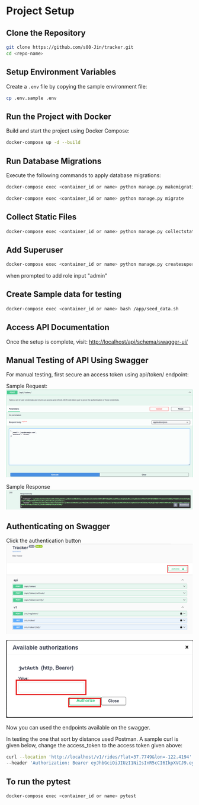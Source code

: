 # Project Setup

## Clone the Repository
```sh
git clone https://github.com/s00-Jin/tracker.git
cd <repo-name>
```

## Setup Environment Variables
Create a `.env` file by copying the sample environment file:
```sh
cp .env.sample .env
```

## Run the Project with Docker
Build and start the project using Docker Compose:
```sh
docker-compose up -d --build
```

## Run Database Migrations
Execute the following commands to apply database migrations:
```sh
docker-compose exec <container_id or name> python manage.py makemigrations
```
```sh
docker-compose exec <container_id or name> python manage.py migrate
```

## Collect Static Files
```sh
docker-compose exec <container_id or name> python manage.py collectstatic --noinput
```

## Add Superuser
```sh
docker-compose exec <container_id or name> python manage.py createsuperuser
```
when prompted to add role input "admin"

## Create Sample data for testing
```sh
docker-compose exec <container_id or name> bash /app/seed_data.sh
```

## Access API Documentation
Once the setup is complete, visit:
[http://localhost/api/schema/swagger-ui/](http://localhost/api/schema/swagger-ui/)

## Manual Testing of API Using Swagger
For manual testing, first secure an access token using api/token/ endpoint:

Sample Request:
![request body](documentation/image.png)

Sample Response
![sample response](documentation/image-1.png)

## Authenticating on Swagger
Click the authentication button
![Authentication button](documentation/image-2.png)

![Adding of access token](documentation/image-3.png)

Now you can used the endpoints available on the swagger. 

In testing the one that sort by distance used Postman.  A sample curl is given below, change the access_token to the access token given above:

```sh
curl --location 'http://localhost/v1/rides/?lat=37.7749&lon=-122.4194' \
--header 'Authorization: Bearer eyJhbGciOiJIUzI1NiIsInR5cCI6IkpXVCJ9.eyJ0b2tlbl90eXBlIjoiYWNjZXNzIiwiZXhwIjoxNzQxNjAyNTc3LCJpYXQiOjE3NDE1OTg5NzcsImp0aSI6IjVlNDZiZDAyZjU5NDRkMDY5ZjcxOGM1ZjljNTMxYTNmIiwidXNlcl9pZCI6MX0.fY8pICMK1Sv3Vnb5c5vEl-BW-bVw9XB8HOWpJqmhr6I'

```

## To run the pytest
```sh
docker-compose exec <container_id or name> pytest

```

